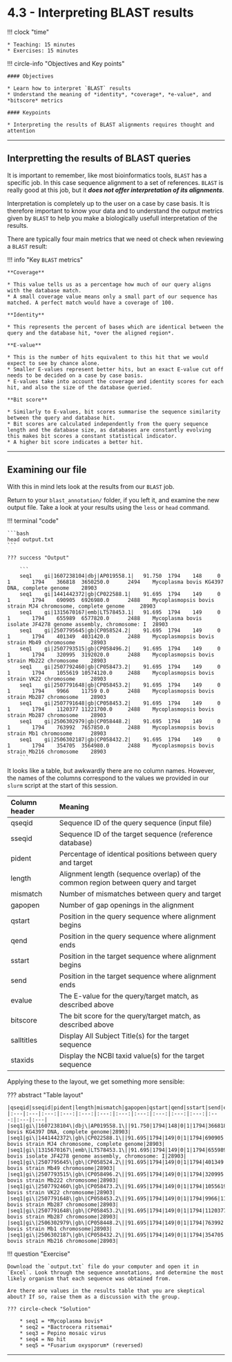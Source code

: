 # 4.3 - Interpreting BLAST results

!!! clock "time"

    * Teaching: 15 minutes
    * Exercises: 15 minutes

!!! circle-info "Objectives and Key points"

    #### Objectives

    * Learn how to interpret `BLAST` results 
    * Understand the meaning of *identity*, *coverage*, *e-value*, and *bitscore* metrics
    
    #### Keypoints
    
    * Interpreting the results of BLAST alignments requires thought and attention 

---

## Interpretting the results of BLAST queries

It is important to remember, like most bioinformatics tools, `BLAST` has a specific job. In this case sequence alignment to a set of references. `BLAST` is really good at this job, but it **_does not offer interpretation of its alignments_**.

Interpretation is completely up to the user on a case by case basis. It is therefore important to know your data and to understand the output metrics given by `BLAST` to help you make a biologically usefull interpretation of the results. 

There are typically four main metrics that we need ot check when reviewing a `BLAST` result:

!!! info "Key `BLAST` metrics"

    **Coverage**

    * This value tells us as a percentage how much of our query aligns with the database match. 
    * A small coverage value means only a small part of our sequence has matched. A perfect match would have a coverage of 100. 

    **Identity**

    * This represents the percent of bases which are identical between the query and the database hit, *over the aligned region*.

    **E-value**

    * This is the number of hits equivalent to this hit that we would expect to see by chance alone.
    * Smaller E-values represent better hits, but an exact E-value cut off needs to be decided on a case by case basis.
    * E-values take into account the coverage and identity scores for each hit, and also the size of the database queried.

    **Bit score** 

    * Similarly to E-values, bit scores summarise the sequence similarity between the query and database hit.
    * Bit scores are calculated independently from the query sequence length and the database size, as databases are constantly evolving this makes bit scores a constant statistical indicator.
    * A higher bit score indicates a better hit. 

---

## Examining our file

With this in mind lets look at the results from our `BLAST` job.

Return to your `blast_annotation/` folder, if you left it, and examine the new output file. Take a look at your results using the `less` or `head` command.

!!! terminal "code"

    ```bash
    head output.txt
    ```

    ??? success "Output"

        ```
        seq1    gi|1607238104|dbj|AP019558.1|   91.750  1794    148     0       1       1794    366818  3650250.0      2494    Mycoplasma bovis KG4397 DNA, complete genome    28903
        seq1    gi|1441442372|gb|CP022588.1|    91.695  1794    149     0       1       1794    690905  6926980.0      2488    Mycoplasmopsis bovis strain MJ4 chromosome, complete genome     28903
        seq1    gi|1315670167|emb|LT578453.1|   91.695  1794    149     0       1       1794    655989  6577820.0      2488    Mycoplasma bovis isolate JF4278 genome assembly, chromosome: I  28903
        seq1    gi|2507795645|gb|CP058524.2|    91.695  1794    149     0       1       1794    401349  4031420.0      2488    Mycoplasmopsis bovis strain Mb49 chromosome     28903
        seq1    gi|2507793515|gb|CP058496.2|    91.695  1794    149     0       1       1794    320995  3192020.0      2488    Mycoplasmopsis bovis strain Mb222 chromosome    28903
        seq1    gi|2507792460|gb|CP058473.2|    91.695  1794    149     0       1       1794    1055619 10574120.0     2488    Mycoplasmopsis bovis strain VK22 chromosome     28903
        seq1    gi|2507791648|gb|CP058453.2|    91.695  1794    149     0       1       1794    9966    11759 0.0      2488    Mycoplasmopsis bovis strain Mb287 chromosome    28903
        seq1    gi|2507791648|gb|CP058453.2|    91.695  1794    149     0       1       1794    1120377 11221700.0     2488    Mycoplasmopsis bovis strain Mb287 chromosome    28903
        seq1    gi|2506302979|gb|CP058448.2|    91.695  1794    149     0       1       1794    763992  7657850.0      2488    Mycoplasmopsis bovis strain Mb1 chromosome      28903
        seq1    gi|2506302187|gb|CP058432.2|    91.695  1794    149     0       1       1794    354705  3564980.0      2488    Mycoplasmopsis bovis strain Mb216 chromosome    28903
        ```

It looks like a table, but awkwardly there are no column names. However, the names of the columns correspond to the values we provided in our `slurm` script at the start of this session.

|Column header|Meaning|
|:---|:---|
|qseqid|Sequence ID of the query sequence (input file)|
|sseqid|Sequence ID of the target sequence (reference database)|
|pident|Percentage of identical positions between query and target|
|length|Alignment length (sequence overlap) of the common region between query and target|
|mismatch|Number of mismatches between query and target|
|gapopen|Number of gap openings in the alignment|
|qstart|Position in the query sequence where alignment begins|
|qend|Position in the query sequence where alignment ends|
|sstart|Position in the target sequence where alignment begins|
|send|Position in the target sequence where alignment ends|
|evalue|The E-value for the query/target match, as described above|
|bitscore|The bit score for the query/target match, as described above|
|salltitles|Display All Subject Title(s) for the target sequence|
|staxids|Display the NCBI taxid value(s) for the target sequence|

Applying these to the layout, we get something more sensible:

??? abstract "Table layout"

    |qseqid|sseqid|pident|length|mismatch|gapopen|qstart|qend|sstart|send|evalue|bitscore|salltitles|staxids|
    |:---|:---|:---:|:---:|:---:|:---:|:---:|:---:|:---:|:---:|:---:|:---:|:---|:---|
    |seq1|gi\|1607238104\|dbj\|AP019558.1\||91.750|1794|148|0|1|1794|366818|365025|0.0|2494|Mycoplasma bovis KG4397 DNA, complete genome|28903|
    |seq1|gi\|1441442372\|gb\|CP022588.1\||91.695|1794|149|0|1|1794|690905|692698|0.0|2488|Mycoplasmopsis bovis strain MJ4 chromosome, complete genome|28903|
    |seq1|gi\|1315670167\|emb\|LT578453.1\||91.695|1794|149|0|1|1794|655989|657782|0.0|2488|Mycoplasma bovis isolate JF4278 genome assembly, chromosome: I|28903|
    |seq1|gi\|2507795645\|gb\|CP058524.2\||91.695|1794|149|0|1|1794|401349|403142|0.0|2488|Mycoplasmopsis bovis strain Mb49 chromosome|28903|
    |seq1|gi\|2507793515\|gb\|CP058496.2\||91.695|1794|149|0|1|1794|320995|319202|0.0|2488|Mycoplasmopsis bovis strain Mb222 chromosome|28903|
    |seq1|gi\|2507792460\|gb\|CP058473.2\||91.695|1794|149|0|1|1794|1055619|1057412|0.0|2488|Mycoplasmopsis bovis strain VK22 chromosome|28903|
    |seq1|gi\|2507791648\|gb\|CP058453.2\||91.695|1794|149|0|1|1794|9966|11759|0.0|2488|Mycoplasmopsis bovis strain Mb287 chromosome|28903|
    |seq1|gi\|2507791648\|gb\|CP058453.2\||91.695|1794|149|0|1|1794|1120377|1122170|0.0|2488|Mycoplasmopsis bovis strain Mb287 chromosome|28903|
    |seq1|gi\|2506302979\|gb\|CP058448.2\||91.695|1794|149|0|1|1794|763992|765785|0.0|2488|Mycoplasmopsis bovis strain Mb1 chromosome|28903|
    |seq1|gi\|2506302187\|gb\|CP058432.2\||91.695|1794|149|0|1|1794|354705|356498|0.0|2488|Mycoplasmopsis bovis strain Mb216 chromosome|28903|

!!! question "Exercise"

    Download the `output.txt` file do your computer and open it in `Excel`. Look through the sequence annotations, and determine the most likely organism that each sequence was obtained from.

    Are there are values in the results table that you are skeptical about? If so, raise them as a discussion with the group.

    ??? circle-check "Solution"

        * seq1 = *Mycoplasma bovis*
        * seq2 = *Bactrocera ritsemai*
        * seq3 = Pepino mosaic virus
        * seq4 = No hit
        * seq5 = *Fusarium oxysporum* (reversed)

---
